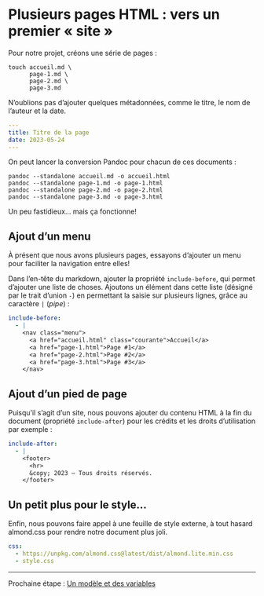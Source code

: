 # Plusieurs pages HTML : vers un premier « site »

Pour notre projet, créons une série de pages :

```shell
touch accueil.md \
      page-1.md \
      page-2.md \
      page-3.md
```

N’oublions pas d’ajouter quelques métadonnées, comme le titre, le nom de l’auteur et la date.

```yaml
---
title: Titre de la page
date: 2023-05-24
---
```

On peut lancer la conversion Pandoc pour chacun de ces documents :

```shell
pandoc --standalone accueil.md -o accueil.html
pandoc --standalone page-1.md -o page-1.html
pandoc --standalone page-2.md -o page-2.html
pandoc --standalone page-3.md -o page-3.html
```

Un peu fastidieux… mais ça fonctionne!

## Ajout d’un menu

À présent que nous avons plusieurs pages, essayons d’ajouter un menu pour faciliter la navigation entre elles!

Dans l’en-tête du markdown, ajouter la propriété `include-before`, qui permet d’ajouter une liste de choses. Ajoutons un élément dans cette liste (désigné par le trait d’union `-`) en permettant la saisie sur plusieurs lignes, grâce au caractère `|` (<em lang="en">pipe</em>) :

```yaml
include-before:
  - |
    <nav class="menu">
      <a href="accueil.html" class="courante">Accueil</a>
      <a href="page-1.html">Page #1</a>
      <a href="page-2.html">Page #2</a>
      <a href="page-3.html">Page #3</a>
    </nav>

```

## Ajout d’un pied de page

Puisqu’il s’agit d’un site, nous pouvons ajouter du contenu HTML à la fin du document (propriété `include-after`) pour les crédits et les droits d’utilisation par exemple :

```yaml
include-after:
  - |
    <footer>
      <hr>
      &copy; 2023 – Tous droits réservés.
    </footer>

```

## Un petit plus pour le style…

Enfin, nous pouvons faire appel à une feuille de style externe, à tout hasard almond.css pour rendre notre document plus joli.

```yaml
css:
  - https://unpkg.com/almond.css@latest/dist/almond.lite.min.css
  - style.css
```

---

Prochaine étape : [Un modèle et des variables](../5-modele-variables)
